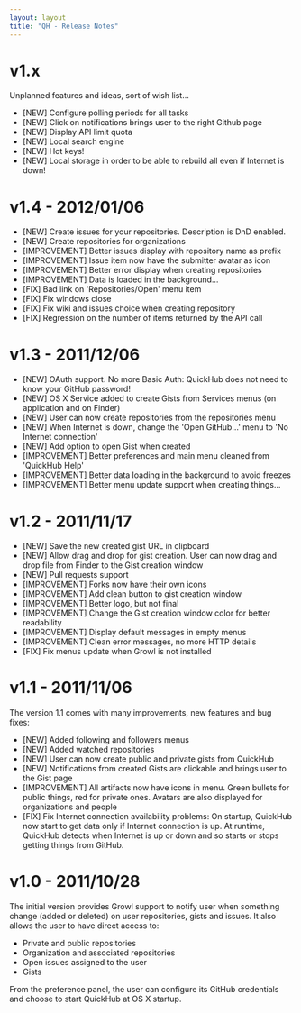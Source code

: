 ```yaml
---
layout: layout
title: "QH - Release Notes"
---
```


# v1.x
Unplanned features and ideas, sort of wish list...

- [NEW] Configure polling periods for all tasks
- [NEW] Click on notifications brings user to the right Github page
- [NEW] Display API limit quota
- [NEW] Local search engine
- [NEW] Hot keys!
- [NEW] Local storage in order to be able to rebuild all even if Internet is down!

# v1.4 - 2012/01/06

- [NEW] Create issues for your repositories. Description is DnD enabled.
- [NEW] Create repositories for organizations
- [IMPROVEMENT] Better issues display with repository name as prefix
- [IMPROVEMENT] Issue item now have the submitter avatar as icon
- [IMPROVEMENT] Better error display when creating repositories
- [IMPROVEMENT] Data is loaded in the background...
- [FIX] Bad link on 'Repositories/Open' menu item
- [FIX] Fix windows close
- [FIX] Fix wiki and issues choice when creating repository
- [FIX] Regression on the number of items returned by the API call

# v1.3 - 2011/12/06

- [NEW] OAuth support. No more Basic Auth: QuickHub does not need to know your GitHub password!
- [NEW] OS X Service added to create Gists from Services menus (on application and on Finder)
- [NEW] User can now create repositories from the repositories menu
- [NEW] When Internet is down, change the 'Open GitHub...' menu to 'No Internet connection'
- [NEW] Add option to open Gist when created
- [IMPROVEMENT] Better preferences and main menu cleaned from 'QuickHub Help' 
- [IMPROVEMENT] Better data loading in the background to avoid freezes
- [IMPROVEMENT] Better menu update support when creating things...

# v1.2 - 2011/11/17

- [NEW] Save the new created gist URL in clipboard
- [NEW] Allow drag and drop for gist creation. User can now drag and drop file from Finder to the Gist creation window
- [NEW] Pull requests support
- [IMPROVEMENT] Forks now have their own icons
- [IMPROVEMENT] Add clean button to gist creation window
- [IMPROVEMENT] Better logo, but not final
- [IMPROVEMENT] Change the Gist creation window color for better readability
- [IMPROVEMENT] Display default messages in empty menus
- [IMPROVEMENT] Clean error messages, no more HTTP details
- [FIX] Fix menus update when Growl is not installed

# v1.1 - 2011/11/06
The version 1.1 comes with many improvements, new features and bug fixes:

- [NEW] Added following and followers menus
- [NEW] Added watched repositories
- [NEW] User can now create public and private gists from QuickHub
- [NEW] Notifications from created Gists are clickable and brings user to the Gist page
- [IMPROVEMENT] All artifacts now have icons in menu. Green bullets for public things, red for private ones. Avatars are also displayed for organizations and people
- [FIX] Fix Internet connection availability problems: On startup, QuickHub now start to get data only if Internet connection is up. At runtime, QuickHub detects when Internet is up or down and so starts or stops getting things from GitHub.

# v1.0 - 2011/10/28
The initial version provides Growl support to notify user when something change (added or deleted) on user repositories, gists and issues. It also allows the user to have direct access to:

- Private and public repositories
- Organization and associated repositories
- Open issues assigned to the user
- Gists

From the preference panel, the user can configure its GitHub credentials and choose to start QuickHub at OS X startup.